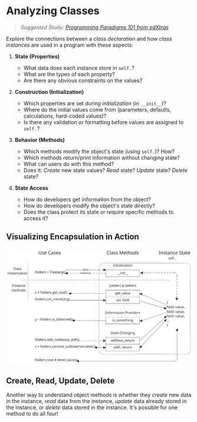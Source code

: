 # Analyzing Classes

> _Suggested Study:  [Programming Paradigms 101 from edXtras](https://github.com/MIT-Emerging-Talent/ET6-edXtras)_

Explore the connections between a _class declaration_ and how _class instances_ are used in a program with these aspects:

1. **State (Properties)**

   - What data does each instance store in `self.`?
   - What are the types of each property?
   - Are there any obvious constraints on the values?

2. **Construction (Initialization)**

   - Which properties are set during _initialization_ (in `__init__`)?
   - Where do the initial values come from (parameters, defaults, calculations, hard-coded values)?
   - Is there any validation or formatting before values are assigned to `self.`?

3. **Behavior (Methods)**

   - Which methods modify the object's state (using `self.`)? How?
   - Which methods return/print information without changing state?
   - What can users do with this method?
   - Does it: _Create_ new state values? _Read_ state? _Update_ state? _Delete_ state?

4. **State Access**

   - How do developers get information from the object?
   - How do developers modify the object's state directly?
   - Does the class protect its state or require specific methods to access it?

## Visualizing Encapsulation in Action

![encapsulation diagram](./encapsulation.excalidraw.svg)


## Create, Read, Update, Delete

Another way to understand object methods is whether they _create_ new data in the instance, _read_ data from the instance, _update_ data already stored in the instance, or _delete_ data stored in the instance. It's possible for one method to do all four!

